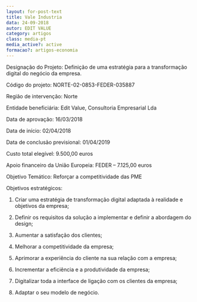 ```yaml
---
layout: for-post-text
title: Vale Industria
data: 24-09-2018
autor: EDIT VALUE
category: artigos
class: media-pt
media_active?: active
formacao?: artigos-economia
---
```

Designação do Projeto: Definição de uma estratégia para a transformação digital do negócio da empresa.

Código do projeto: NORTE-02-0853-FEDER-035887

Região de intervenção: Norte

Entidade beneficiária: Edit Value, Consultoria Empresarial Lda



Data de aprovação: 16/03/2018

Data de início: 02/04/2018

Data de conclusão previsional: 01/04/2019

Custo total elegível: 9.500,00 euros

Apoio financeiro da União Europeia:  FEDER – 7.125,00 euros



Objetivo Temático: Reforçar a competitividade das PME

Objetivos estratégicos:

1. Criar uma estratégia de transformação digital adaptada à realidade e objetivos da empresa;

2. Definir os requisitos da solução a implementar e definir a abordagem do design;

3. Aumentar a satisfação dos clientes;

4. Melhorar a competitividade da empresa;

5. Aprimorar a experiência do cliente na sua relação com a empresa;

6. Incrementar a eficiência e a produtividade da empresa;

7. Digitalizar toda a interface de ligação com os clientes da empresa;

8. Adaptar o seu modelo de negócio.
